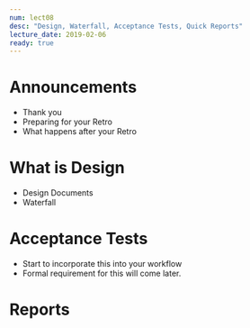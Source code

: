 ```yaml
---
num: lect08
desc: "Design, Waterfall, Acceptance Tests, Quick Reports"
lecture_date: 2019-02-06
ready: true
---
```


# Announcements

* Thank you
* Preparing for your Retro
* What happens after your Retro

# What is Design

* Design Documents
* Waterfall

# Acceptance Tests

* Start to incorporate this into your workflow
* Formal requirement for this will come later.

# Reports
